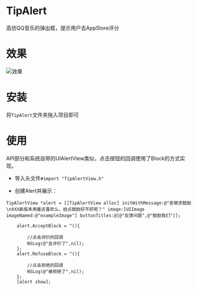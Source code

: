 # TipAlert
高仿QQ音乐的弹出框，提示用户去AppStore评分

# 效果
![效果](http://7te7sy.com1.z0.glb.clouddn.com/TipAlert.png)

# 安装

将`TipAlert`文件夹拖入项目即可

# 使用

API部分和系统自带的UIAlertView类似，点击按钮的回调使用了Block的方式实现。

* 导入头文件`#import "TipAlertView.h"`


* 创建Alert并展示：

```
TipAlertView *alert = [[TipAlertView alloc] initWithMessage:@"卖萌求鼓励\nXXX新版本用着还喜欢么，给点鼓励好不好呢？" image:[UIImage imageNamed:@"exampleImage"] buttonTitles:@[@"反馈问题",@"鼓励我们"]];
    
    alert.AcceptBlock = ^(){
        
        //点击评价的回调
        NSLog(@"去评价了",nil);
    };
    alert.RefuseBlock = ^(){
        
        //点击拒绝的回调
        NSLog(@"被拒绝了",nil);
    };
    [alert show];
```



